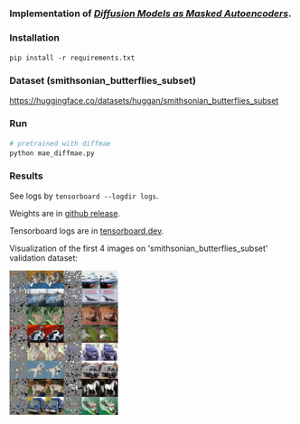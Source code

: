 ### Implementation of [*Diffusion Models as Masked Autoencoders*](https://openaccess.thecvf.com/content/ICCV2023/papers/Wei_Diffusion_Models_as_Masked_Autoencoders_ICCV_2023_paper.pdf).


### Installation
`pip install -r requirements.txt`

### Dataset (smithsonian_butterflies_subset)
https://huggingface.co/datasets/huggan/smithsonian_butterflies_subset

### Run
```bash
# pretrained with diffmae
python mae_diffmae.py
```

### Results
See logs by `tensorboard --logdir logs`.

Weights are in [github release](https://github.com/IcarusWizard/MAE/releases/tag/cifar10).

Tensorboard logs are in [tensorboard.dev](https://tensorboard.dev/experiment/zngzZ89bTpyM1B2zVrD7Yw/#scalars).

Visualization of the first 4 images on 'smithsonian_butterflies_subset' validation dataset:

![avatar](pic/mae-cifar10-reconstruction.png)
